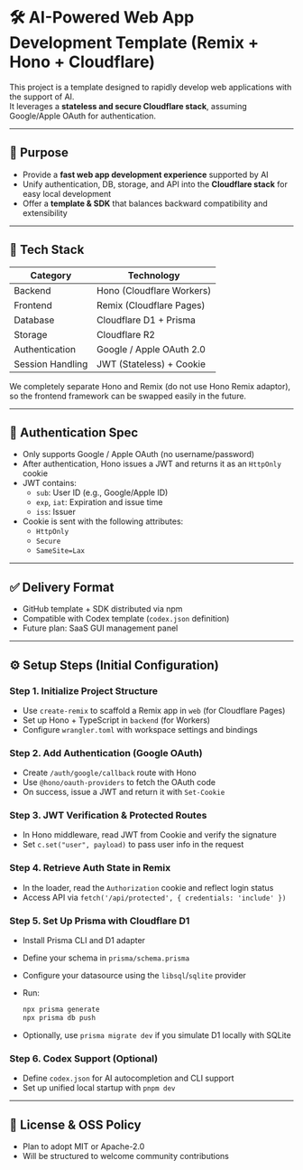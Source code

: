 # 🛠️ AI-Powered Web App Development Template (Remix + Hono + Cloudflare)

This project is a template designed to rapidly develop web applications with the support of AI.  
It leverages a **stateless and secure Cloudflare stack**, assuming Google/Apple OAuth for authentication.

---

## 🎯 Purpose

* Provide a **fast web app development experience** supported by AI  
* Unify authentication, DB, storage, and API into the **Cloudflare stack** for easy local development  
* Offer a **template & SDK** that balances backward compatibility and extensibility  

---

## 🧱 Tech Stack

| Category         | Technology                |
| ---------------- | ------------------------- |
| Backend          | Hono (Cloudflare Workers) |
| Frontend         | Remix (Cloudflare Pages)  |
| Database         | Cloudflare D1 + Prisma    |
| Storage          | Cloudflare R2             |
| Authentication   | Google / Apple OAuth 2.0  |
| Session Handling | JWT (Stateless) + Cookie  |

We completely separate Hono and Remix (do not use Hono Remix adaptor), so the frontend framework can be swapped easily in the future.

---

## 🔐 Authentication Spec

* Only supports Google / Apple OAuth (no username/password)  
* After authentication, Hono issues a JWT and returns it as an `HttpOnly` cookie  
* JWT contains:  
  * `sub`: User ID (e.g., Google/Apple ID)  
  * `exp`, `iat`: Expiration and issue time  
  * `iss`: Issuer  
* Cookie is sent with the following attributes:  
  * `HttpOnly`  
  * `Secure`  
  * `SameSite=Lax`  

---

## ✅ Delivery Format

* GitHub template + SDK distributed via npm  
* Compatible with Codex template (`codex.json` definition)  
* Future plan: SaaS GUI management panel  

---

## ⚙️ Setup Steps (Initial Configuration)

### Step 1. Initialize Project Structure

* Use `create-remix` to scaffold a Remix app in `web` (for Cloudflare Pages)  
* Set up Hono + TypeScript in `backend` (for Workers)  
* Configure `wrangler.toml` with workspace settings and bindings  

### Step 2. Add Authentication (Google OAuth)

* Create `/auth/google/callback` route with Hono  
* Use `@hono/oauth-providers` to fetch the OAuth code  
* On success, issue a JWT and return it with `Set-Cookie`  

### Step 3. JWT Verification & Protected Routes

* In Hono middleware, read JWT from Cookie and verify the signature  
* Set `c.set("user", payload)` to pass user info in the request  

### Step 4. Retrieve Auth State in Remix

* In the loader, read the `Authorization` cookie and reflect login status  
* Access API via `fetch('/api/protected', { credentials: 'include' })`  

### Step 5. Set Up Prisma with Cloudflare D1

* Install Prisma CLI and D1 adapter  
* Define your schema in `prisma/schema.prisma`  
* Configure your datasource using the `libsql`/`sqlite` provider  
* Run:

  ```sh
  npx prisma generate
  npx prisma db push
  ```

* Optionally, use `prisma migrate dev` if you simulate D1 locally with SQLite

### Step 6. Codex Support (Optional)

* Define `codex.json` for AI autocompletion and CLI support  
* Set up unified local startup with `pnpm dev`  

---

## 📝 License & OSS Policy

* Plan to adopt MIT or Apache-2.0  
* Will be structured to welcome community contributions
